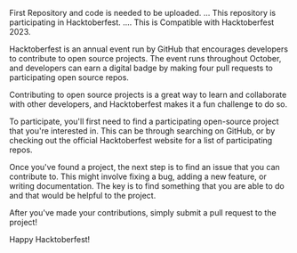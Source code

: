 First Repository and code is needed to be uploaded.
...
This repository is participating in Hacktoberfest.
....
This is Compatible with Hacktoberfest 2023.


Hacktoberfest is an annual event run by GitHub that encourages developers to contribute to open source projects. The event runs throughout October, and developers can earn a digital badge by making four pull requests to participating open source repos.

Contributing to open source projects is a great way to learn and collaborate with other developers, and Hacktoberfest makes it a fun challenge to do so.

To participate, you'll first need to find a participating open-source project that you're interested in. This can be through searching on GitHub, or by checking out the official Hacktoberfest website for a list of participating repos.

Once you've found a project, the next step is to find an issue that you can contribute to. This might involve fixing a bug, adding a new feature, or writing documentation. The key is to find something that you are able to do and that would be helpful to the project.

After you've made your contributions, simply submit a pull request to the project!

Happy Hacktoberfest!
